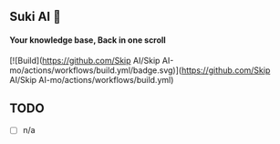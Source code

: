 ## Suki AI 🚀

#### Your knowledge base, Back in one scroll

[![Build](https://github.com/Skip AI/Skip AI-mo/actions/workflows/build.yml/badge.svg)](https://github.com/Skip AI/Skip AI-mo/actions/workflows/build.yml)

## TODO

- [ ] n/a
